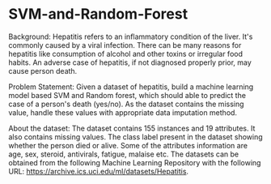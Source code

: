 # SVM-and-Random-Forest
Background: Hepatitis refers to an inflammatory condition of the liver. It's commonly caused by a viral infection. There can be many reasons for hepatitis like consumption of alcohol and other toxins or irregular food habits. An adverse case of hepatitis, if not diagnosed properly prior, may cause person death. 

Problem Statement: Given a dataset of hepatitis, build a machine learning model based SVM and Random forest, which should able to predict the case of a person's death (yes/no). As the dataset contains the missing value, handle these values with appropriate data imputation method.  

About the dataset: The dataset contains 155 instances and 19 attributes. It also contains missing values. The class label present in the dataset showing whether the person died or alive. Some of the attributes information are age, sex, steroid, antivirals, fatigue, malaise etc. The datasets can be obtained from the following Machine Learning Repository with the following URL: https://archive.ics.uci.edu/ml/datasets/Hepatitis. 

